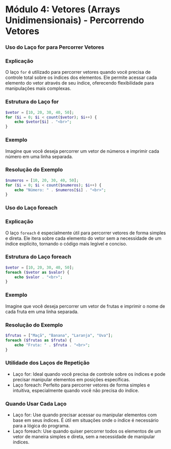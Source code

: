 
# Módulo 4: Vetores (Arrays Unidimensionais) - Percorrendo Vetores

### Uso do Laço for para Percorrer Vetores

### Explicação
O laço `for` é utilizado para percorrer vetores quando você precisa de controle total sobre os índices dos elementos. Ele permite acessar cada elemento do vetor através de seu índice, oferecendo flexibilidade para manipulações mais complexas.

### Estrutura do Laço for
```php
$vetor = [10, 20, 30, 40, 50];
for ($i = 0; $i < count($vetor); $i++) {
    echo $vetor[$i] . "<br>";
}
```

### Exemplo
Imagine que você deseja percorrer um vetor de números e imprimir cada número em uma linha separada.

### Resolução do Exemplo
```php
$numeros = [10, 20, 30, 40, 50];
for ($i = 0; $i < count($numeros); $i++) {
    echo "Número: " . $numeros[$i] . "<br>";
}
```

### Uso do Laço foreach

### Explicação
O laço `foreach` é especialmente útil para percorrer vetores de forma simples e direta. Ele itera sobre cada elemento do vetor sem a necessidade de um índice explícito, tornando o código mais legível e conciso.

### Estrutura do Laço foreach
```php
$vetor = [10, 20, 30, 40, 50];
foreach ($vetor as $valor) {
    echo $valor . "<br>";
}
```

### Exemplo
Imagine que você deseja percorrer um vetor de frutas e imprimir o nome de cada fruta em uma linha separada.

### Resolução do Exemplo
```php
$frutas = ["Maçã", "Banana", "Laranja", "Uva"];
foreach ($frutas as $fruta) {
    echo "Fruta: " . $fruta . "<br>";
}
```

### Utilidade dos Laços de Repetição
- Laço for: Ideal quando você precisa de controle sobre os índices e pode precisar manipular elementos em posições específicas.
- Laço foreach: Perfeito para percorrer vetores de forma simples e intuitiva, especialmente quando você não precisa do índice.

### Quando Usar Cada Laço
- Laço for: Use quando precisar acessar ou manipular elementos com base em seus índices. É útil em situações onde o índice é necessário para a lógica do programa.
- Laço foreach: Use quando quiser percorrer todos os elementos de um vetor de maneira simples e direta, sem a necessidade de manipular índices.

